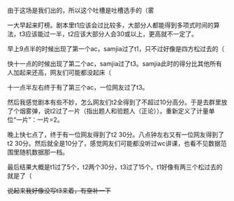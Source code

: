 由于这场是我们出的，所以这个吐槽是吐槽选手的（雾

一大早起来盯榜。剧本里t1应该会过比较多，大部分人都能得到多项式时间的算法，t3应该能过一半，t2应该大部分人会30或以上，更高就不一定了。

早上9点半的时候出现了第一个ac，samjia过了t1，只不过好像是四方松过去的（

快十一点的时候出现了第二个ac，samjia过了t3。samjia此时的得分比其他所有人加起来还高，网友们可能都没起床（

十一点半左右终于有了第三个ac，一位网友过了t3。

然后我感觉剧本有些不妙，怎么网友们t2全得到了不超过10分高分。于是去群里放了个烟雾弹，说t2过了一片（指出题人和验题人（正论））。重新定义了计量单位“一片”：一片=2。

晚上快七点了，终于有一位网友得到了t2 30分。八点钟左右又有一位网友得到了t2 30分。然后就全是10分了，感觉网友们可能都没听过wc讲课，也看不见数据范围里随机数据那一档。

最后结果大概是t1过了5个，t2两个30分，t3过了15个。t1好像有两三个松过去的就是了（

~~说起来我好像没写t3来着，有空补一下~~